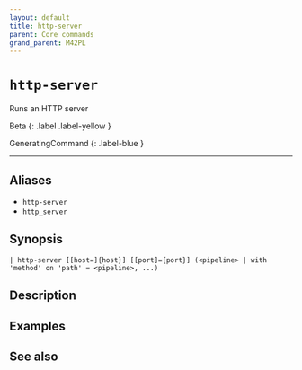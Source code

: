 ```yaml
---
layout: default
title: http-server
parent: Core commands
grand_parent: M42PL
---
```


# `http-server`

Runs an HTTP server

Beta
{: .label .label-yellow }

GeneratingCommand
{: .label-blue }

---



## Aliases

* `http-server`
* `http_server`


## Synopsis

```shell
| http-server [[host=]{host}] [[port]={port}] (<pipeline> | with 'method' on 'path' = <pipeline>, ...)
```


## Description

## Examples

## See also

